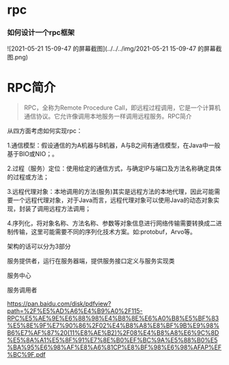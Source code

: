 # rpc



### 如何设计一个rpc框架



![2021-05-21 15-09-47 的屏幕截图](../../../img/2021-05-21 15-09-47 的屏幕截图.png)











# RPC简介

> RPC，全称为Remote Procedure Call，即远程过程调用，它是一个计算机通信协议。它允许像调用本地服务一样调用远程服务。RPC简介



从四方面考虑如何实现rpc：

1.通信模型：假设通信的为A机器与B机器，A与B之间有通信模型，在Java中一般基于BIO或NIO；。

2.过程（服务）定位：使用给定的通信方式，与确定IP与端口及方法名称确定具体的过程或方法；

3.远程代理对象：本地调用的方法(服务)其实是远程方法的本地代理，因此可能需要一个远程代理对象，对于Java而言，远程代理对象可以使用Java的动态对象实现，封装了调用远程方法调用；

4.序列化，将对象名称、方法名称、参数等对象信息进行网络传输需要转换成二进制传输，这里可能需要不同的序列化技术方案。如:protobuf，Arvo等。





架构的话可以分为3部分

服务提供者，运行在服务器端，提供服务接口定义与服务实现类

服务中心

服务调用者







https://pan.baidu.com/disk/pdfview?path=%2F%E5%AD%A6%E4%B9%A0%2F115-RPC%E5%AE%9E%E6%88%98%E4%B8%8E%E6%A0%B8%E5%BF%83%E5%8E%9F%E7%90%86%2F02%E4%B8%A8%E8%BF%9B%E9%98%B6%E7%AF%87%20(11%E8%AE%B2)%2F08%E4%B8%A8%E6%9C%8D%E5%8A%A1%E5%8F%91%E7%8E%B0%EF%BC%9A%E5%88%B0%E5%BA%95%E6%98%AF%E8%A6%81CP%E8%BF%98%E6%98%AFAP%EF%BC%9F.pdf

